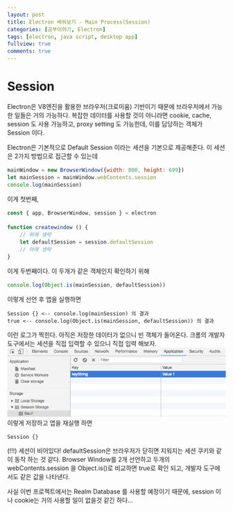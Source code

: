 ```yaml
---
layout: post
title: Electron 배워보기 - Main Process(Session)
categories: [공부이야기, Electron]
tags: [electron, java script, desktop app]
fullview: true
comments: true
---
```

# Session

Electron은 V8엔진을 활용한 브라우저(크로미움) 기반이기 때문에 브라우저에서 가능한 일들은 거의 가능하다. 복잡한 데이터를 사용할 것이 아니라면 cookie, cache, session 도 사용 가능하고, proxy setting 도 가능한데, 이를 담당하는 객체가 Session 이다.

Electron은 기본적으로 Default Session 이라는 세션을 기본으로 제공해준다.
이 세션은 2가지 방법으로 접근할 수 있는데
```js
mainWindow = new BrowserWindow({width: 800, height: 699})
let mainSession = mainWindow.webContents.session
console.log(mainSession)
```
이게 첫번째, 
```js
const { app, BrowserWindow, session } = electron 

function createwindow () {
    // 위에 생략
    let defaultSession = session.defaultSession
    // 아래 생략
}
```
이게 두번째이다.
이 두개가 같은 객체인지 확인하기 위해 
```js
console.log(Object.is(mainSession, defaultSession))
```
이렇게 선언 후 앱을 실행하면
```
Session {} <-- console.log(mainSession) 의 결과
true <-- console.log(Object.is(mainSession, defaultSession)) 의 결과
```
이런 로그가 찍힌다. 아직은 저장한 데이터가 없으니 빈 객체가 들어온다.
크롬의 개발자 도구에서는 세션을 직접 입력할 수 있으니 직접 입력 해보자.
![이런 식으로 가능하다](../images/20171108/session-1.png)
이렇게 저장하고 앱을 재실행 하면
```
Session {}
``` 
(!!!) 세션이 비어있다! defaultSession은 브라우저가 닫히면 지워지는 세션 쿠키와 같이 동작 하는 것 같다.
Browser Window를 2개 선언하고 두개의 webContents.session 을 Object.is()로 비교하면 true로 확인 되고, 개발자 도구에서도 같은 값을 나타낸다.

사실 이번 프로젝트에서는 Realm Database 를 사용할 예정이기 때문에, session 이나 cookie는 거의 사용할 일이 없을것 같긴 하다...